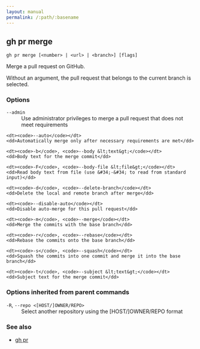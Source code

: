 ```yaml
---
layout: manual
permalink: /:path/:basename
---
```


## gh pr merge

```
gh pr merge [<number> | <url> | <branch>] [flags]
```

Merge a pull request on GitHub.

Without an argument, the pull request that belongs to the current branch
is selected.			
 	

### Options


<dl class="flags">
	<dt><code>--admin</code></dt>
	<dd>Use administrator privileges to merge a pull request that does not meet requirements</dd>

	<dt><code>--auto</code></dt>
	<dd>Automatically merge only after necessary requirements are met</dd>

	<dt><code>-b</code>, <code>--body &lt;text&gt;</code></dt>
	<dd>Body text for the merge commit</dd>

	<dt><code>-F</code>, <code>--body-file &lt;file&gt;</code></dt>
	<dd>Read body text from file (use &#34;-&#34; to read from standard input)</dd>

	<dt><code>-d</code>, <code>--delete-branch</code></dt>
	<dd>Delete the local and remote branch after merge</dd>

	<dt><code>--disable-auto</code></dt>
	<dd>Disable auto-merge for this pull request</dd>

	<dt><code>-m</code>, <code>--merge</code></dt>
	<dd>Merge the commits with the base branch</dd>

	<dt><code>-r</code>, <code>--rebase</code></dt>
	<dd>Rebase the commits onto the base branch</dd>

	<dt><code>-s</code>, <code>--squash</code></dt>
	<dd>Squash the commits into one commit and merge it into the base branch</dd>

	<dt><code>-t</code>, <code>--subject &lt;text&gt;</code></dt>
	<dd>Subject text for the merge commit</dd>
</dl>


### Options inherited from parent commands


<dl class="flags">
	<dt><code>-R</code>, <code>--repo &lt;[HOST/]OWNER/REPO&gt;</code></dt>
	<dd>Select another repository using the [HOST/]OWNER/REPO format</dd>
</dl>


### See also

* [gh pr](./gh_pr)
